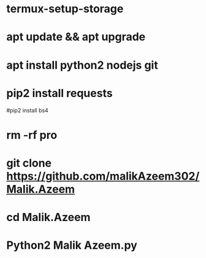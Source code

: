 # termux-setup-storage
# apt update && apt upgrade
# apt install python2 nodejs git
# pip2 install requests
#pip2 install bs4
# rm -rf pro
# git clone https://github.com/malikAzeem302/Malik.Azeem
# cd Malik.Azeem
# Python2 Malik Azeem.py
